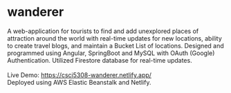 # wanderer
 A web-application for tourists to find and add unexplored places of attraction around the world with real-time updates for new locations, ability to create travel blogs, and maintain a Bucket List of locations. Designed and programmed using Angular, SpringBoot and MySQL with OAuth (Google) Authentication. Utilized Firestore database for real-time updates.<br><br>Live Demo: https://csci5308-wanderer.netlify.app/ <br>Deployed using AWS Elastic Beanstalk and Netlify.
